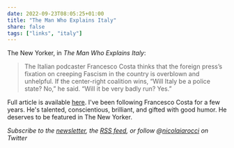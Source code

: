```yaml
---
date: 2022-09-23T08:05:25+01:00
title: "The Man Who Explains Italy"
share: false
tags: ["links", "italy"]
---
```

The New Yorker, in *The Man Who Explains Italy*:

> The Italian podcaster Francesco Costa thinks that the foreign press’s
> fixation on creeping Fascism in the country is overblown and unhelpful. If
> the center-right coalition wins, “Will Italy be a police state? No,” he said.
> “Will it be very badly run? Yes.”

Full article is available
[here](https://www.newyorker.com/culture/persons-of-interest/the-man-who-explains-italy).
I've been following Francesco Costa for a few years. He's talented,
conscientious, brilliant, and gifted with good humor. He deserves to be
featured in The New Yorker.

*Subscribe to the [newsletter][nl], the [RSS feed][rss], or follow @[nicolaiarocci][tw] on Twitter*

 [rss]: https://nicolaiarocci.com/index.xml
 [tw]: http://twitter.com/nicolaiarocci
 [nl]: https://nicolaiarocci.substack.com
